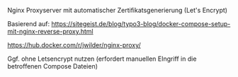 Nginx Proxyserver mit automatischer Zertifikatsgenerierung (Let's Encrypt)


Basierend auf: 
https://sitegeist.de/blog/typo3-blog/docker-compose-setup-mit-nginx-reverse-proxy.html

https://hub.docker.com/r/jwilder/nginx-proxy/

Ggf. ohne Letsencrypt nutzen (erfordert manuellen EIngriff in die betroffenen Compose Dateien)
